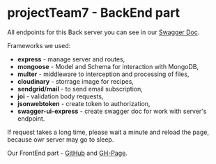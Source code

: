# projectTeam7 - BackEnd part

All endpoints for this Back server you can see in our
[Swagger Doc](https://projectteam7-backend.onrender.com/api-docs/).

Frameworks we used:

- **express** - manage server and routes,
- **mongoose** - Model and Schema for interaction with MongoDB,
- **multer** - middleware to interception and processing of files,
- **cloudinary** - storrage image for recipes,
- **sendgrid/mail** - to send email subscription,
- **joi** - validation body requests,
- **jsonwebtoken** - create token to authorization,
- **swagger-ui-express** - create swagger doc for work with server's endpoint.

If request takes a long time, please wait a minute and reload the page, because
owr server may go to sleep.

Our FrontEnd part - [GitHub](https://github.com/DiBaranovska/projectTeam7) and
[GH-Page](https://dibaranovska.github.io/projectTeam7/).
